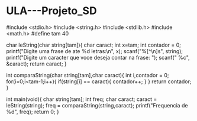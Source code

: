 # ULA---Projeto_SD
#include <stdio.h>
#include <string.h>
#include <stdlib.h>
#include <math.h>
#define tam 40

char leString(char string[tam]){
    char caract;
    int x=tam;
    int contador = 0;
    printf("Digite uma frase de ate %d letras:\n", x);
    scanf("%[^\n]s", string);
    printf("Digite um caracter que voce deseja contar na frase: ");
    scanf(" %c", &caract);
    return caract;
}

int comparaString(char string[tam],char caract){
    int i,contador = 0;
    for(i=0;i<tam-1;i++){
        if(string[i] == caract){
            contador++;
        }
    }
    return contador;
}



int main(void){
    char string[tam];
    int freq;
    char caract;
    caract = leString(string);
    freq = comparaString(string,caract);
    printf("Frequencia de %d", freq);
    return 0;
}
